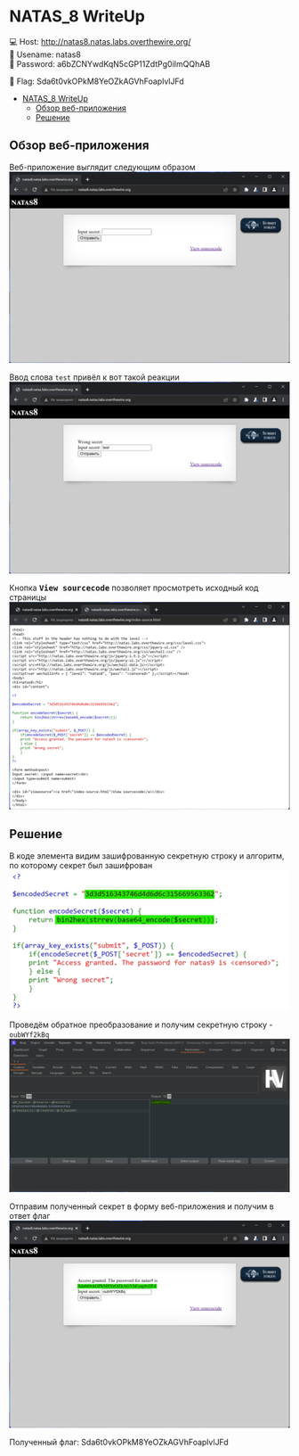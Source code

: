 # NATAS_8 WriteUp
:computer: Host: http://natas8.natas.labs.overthewire.org/  
:bust_in_silhouette: Usename: natas8  
:key: Password: a6bZCNYwdKqN5cGP11ZdtPg0iImQQhAB

:triangular_flag_on_post: Flag: Sda6t0vkOPkM8YeOZkAGVhFoaplvlJFd

- [NATAS\_8 WriteUp](#natas_8-writeup)
  - [Обзор веб-приложения](#обзор-веб-приложения)
  - [Решение](#решение)

## Обзор веб-приложения
<a name="Обзор_веб-приложения"></a> 
Веб-приложение выглядит следующим образом
![Скриншот веб-приложения](./img/natas8/natas8_0.png)

Ввод слова ``test`` привёл к вот такой реакции  
![Скриншот веб-приложения](./img/natas8/natas8_1.png)

Кнопка <kbd>**View sourcecode**</kbd> позволяет просмотреть исходный код страницы
![Скриншот исходного кода](./img/natas8/natas8_2.png)

## Решение
<a name="Решение"></a>
В коде элемента видим зашифрованную секретную строку и алгоритм, по которому секрет был зашифрован
![Алгоритм шифрования](img/natas8/natas8_3.png)

Проведём обратное преобразование и получим секретную строку - ``oubWYf2kBq``
![Получение секретной строки](img/natas8/natas8_4.png)

Отправим полученный секрет в форму веб-приложения и получим в ответ флаг
![Флаг](img/natas8/natas8_5.png)

Полученный флаг: Sda6t0vkOPkM8YeOZkAGVhFoaplvlJFd
